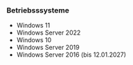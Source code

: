 ### Betriebsssysteme
- Windows 11
- Windows Server 2022
- Windows 10
- Windows Server 2019
- Windows Server 2016 (bis 12.01.2027)

